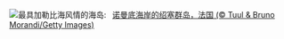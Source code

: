 ![](https://www.bing.com/th?id=OHR.ChauseyIslands_ZH-CN4241103934_UHD.jpg&w=1000)最具加勒比海风情的海岛:&nbsp;&ensp;[诺曼底海岸的绍塞群岛，法国 (© Tuul & Bruno Morandi/Getty Images)](https://www.bing.com/th?id=OHR.ChauseyIslands_ZH-CN4241103934_UHD.jpg)
<br><br/>
